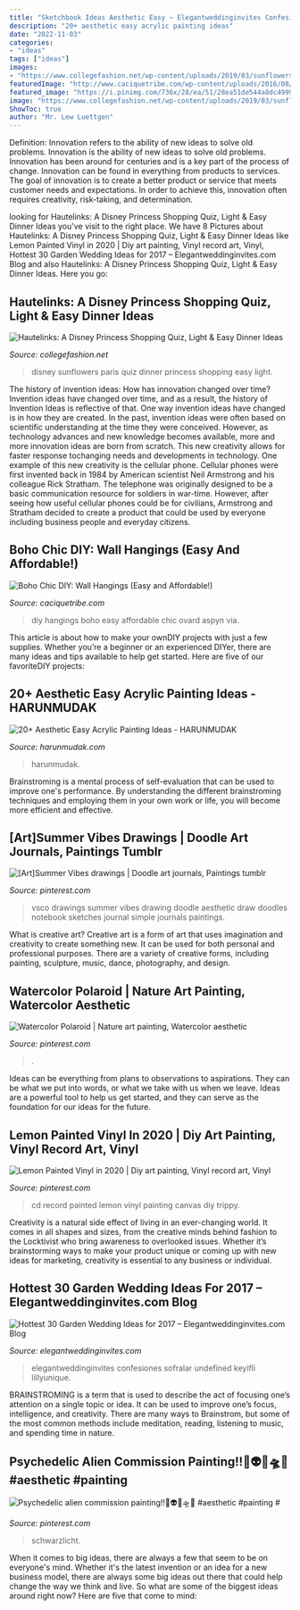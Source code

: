 ```yaml
---
title: "Sketchbook Ideas Aesthetic Easy ~ Elegantweddinginvites Confesiones Sofralar Undefined Keyifli Lillyunique"
description: "20+ aesthetic easy acrylic painting ideas"
date: "2022-11-03"
categories:
- "ideas"
tags: ["ideas"]
images:
- "https://www.collegefashion.net/wp-content/uploads/2019/03/sunflowers.jpg"
featuredImage: "http://www.caciquetribe.com/wp-content/uploads/2016/08/47223df56ff6b9c16523ce5f416ca6dd.jpg"
featured_image: "https://i.pinimg.com/736x/28/ea/51/28ea51de544a8dc49991c24e7423840c.jpg"
image: "https://www.collegefashion.net/wp-content/uploads/2019/03/sunflowers.jpg"
ShowToc: true
author: "Mr. Lew Luettgen"
---
```



Definition: Innovation refers to the ability of new ideas to solve old problems.
Innovation is the ability of new ideas to solve old problems. Innovation has been around for centuries and is a key part of the process of change. Innovation can be found in everything from products to services. The goal of innovation is to create a better product or service that meets customer needs and expectations. In order to achieve this, innovation often requires creativity, risk-taking, and determination.

	

		
looking for Hautelinks: A Disney Princess Shopping Quiz, Light &amp; Easy Dinner Ideas you've visit to the right place. We have 8 Pictures about Hautelinks: A Disney Princess Shopping Quiz, Light &amp; Easy Dinner Ideas like Lemon Painted Vinyl in 2020 | Diy art painting, Vinyl record art, Vinyl, Hottest 30 Garden Wedding Ideas for 2017 – Elegantweddinginvites.com Blog and also Hautelinks: A Disney Princess Shopping Quiz, Light &amp; Easy Dinner Ideas. Here you go:
		
    
## Hautelinks: A Disney Princess Shopping Quiz, Light &amp; Easy Dinner Ideas

<img loading=lazy src="https://www.collegefashion.net/wp-content/uploads/2019/03/sunflowers.jpg" onerror="this.onerror=null;this.src='https://tse1.mm.bing.net/th?id=OIP.iQ8Nno6_nWoruYwYy3cnugHaKn&amp;pid=15.1';" alt="Hautelinks: A Disney Princess Shopping Quiz, Light &amp; Easy Dinner Ideas">

_Source: collegefashion.net_

>disney sunflowers paris quiz dinner princess shopping easy light. 

	

The history of invention ideas: How has innovation changed over time?
Invention ideas have changed over time, and as a result, the history of Invention Ideas is reflective of that. One way invention ideas have changed is in how they are created.  In the past, invention ideas were often based on scientific understanding at the time they were conceived. However, as technology advances and new knowledge becomes available, more and more innovation ideas are born from scratch. This new creativity allows for faster response tochanging needs and developments in technology.
One example of this new creativity is the cellular phone. Cellular phones were first invented back in 1984 by American scientist Neil Armstrong and his colleague Rick Stratham. The telephone was originally designed to be a basic communication resource for soldiers in war-time. However, after seeing how useful cellular phones could be for civilians, Armstrong and Stratham decided to create a product that could be used by everyone including business people and everyday citizens.

    
## Boho Chic DIY: Wall Hangings (Easy And Affordable!)

<img loading=lazy src="http://www.caciquetribe.com/wp-content/uploads/2016/08/47223df56ff6b9c16523ce5f416ca6dd.jpg" onerror="this.onerror=null;this.src='https://tse2.mm.bing.net/th?id=OIP.Hj1g3YqGGP2rrmX1HJdCdwHaLG&amp;pid=15.1';" alt="Boho Chic DIY: Wall Hangings (Easy and Affordable!)">

_Source: caciquetribe.com_

>diy hangings boho easy affordable chic ovard aspyn via. 

	

This article is about how to make your ownDIY projects with just a few supplies. Whether you’re a beginner or an experienced DIYer, there are many ideas and tips available to help get started. Here are five of our favoriteDIY projects: 

    
## 20+ Aesthetic Easy Acrylic Painting Ideas - HARUNMUDAK

<img loading=lazy src="https://www.harunmudak.com/wp-content/uploads/2020/03/Easy-Acrylic-Painting-Ideas-for-Beginners3.jpg" onerror="this.onerror=null;this.src='https://tse4.mm.bing.net/th?id=OIP.ZtYvWkKkJsUIwkILKFHFcgHaJ4&amp;pid=15.1';" alt="20+ Aesthetic Easy Acrylic Painting Ideas - HARUNMUDAK">

_Source: harunmudak.com_

>harunmudak. 

	

Brainstroming is a mental process of self-evaluation that can be used to improve one's performance. By understanding the different brainstroming techniques and employing them in your own work or life, you will become more efficient and effective.

    
## [Art]Summer Vibes Drawings | Doodle Art Journals, Paintings Tumblr

<img loading=lazy src="https://i.pinimg.com/736x/42/6b/e3/426be3c4b6c2bb74f3adfd2995b9937d.jpg" onerror="this.onerror=null;this.src='https://tse1.mm.bing.net/th?id=OIP.IOnvInW5Ncctvl5zXdyJ2AAAAA&amp;pid=15.1';" alt="[Art]Summer Vibes drawings | Doodle art journals, Paintings tumblr">

_Source: pinterest.com_

>vsco drawings summer vibes drawing doodle aesthetic draw doodles notebook sketches journal simple journals paintings. 

	

What is creative art?
Creative art is a form of art that uses imagination and creativity to create something new. It can be used for both personal and professional purposes. There are a variety of creative forms, including painting, sculpture, music, dance, photography, and design.

    
## Watercolor Polaroid | Nature Art Painting, Watercolor Aesthetic

<img loading=lazy src="https://i.pinimg.com/736x/ef/a7/d9/efa7d91394156aafc7ad652ea0073ee4.jpg" onerror="this.onerror=null;this.src='https://tse4.mm.bing.net/th?id=OIP.J8C4Z5emicSD3F7u8KQ6yAHaNJ&amp;pid=15.1';" alt="Watercolor Polaroid | Nature art painting, Watercolor aesthetic">

_Source: pinterest.com_

>. 

	

Ideas can be everything from plans to observations to aspirations. They can be what we put into words, or what we take with us when we leave. Ideas are a powerful tool to help us get started, and they can serve as the foundation for our ideas for the future.

    
## Lemon Painted Vinyl In 2020 | Diy Art Painting, Vinyl Record Art, Vinyl

<img loading=lazy src="https://i.pinimg.com/736x/f0/6a/65/f06a654f1648bdecafe4722c2114c45c.jpg" onerror="this.onerror=null;this.src='https://tse2.mm.bing.net/th?id=OIP.soOLArcjJRp_E-8J_GnKjAHaNL&amp;pid=15.1';" alt="Lemon Painted Vinyl in 2020 | Diy art painting, Vinyl record art, Vinyl">

_Source: pinterest.com_

>cd record painted lemon vinyl painting canvas diy trippy. 

	

Creativity is a natural side effect of living in an ever-changing world. It comes in all shapes and sizes, from the creative minds behind fashion to the Locktivist who bring awareness to overlooked issues. Whether it’s brainstorming ways to make your product unique or coming up with new ideas for marketing, creativity is essential to any business or individual.

    
## Hottest 30 Garden Wedding Ideas For 2017 – Elegantweddinginvites.com Blog

<img loading=lazy src="https://www.elegantweddinginvites.com/wedding-blog/wp-content/uploads/2017/08/Aesthetic-Secret-Garden-Wedding-Filled-With-Blowsy-Blooms.jpg" onerror="this.onerror=null;this.src='https://tse4.mm.bing.net/th?id=OIP.vgIXlV8K5wIdpqkmo4GcpgHaLD&amp;pid=15.1';" alt="Hottest 30 Garden Wedding Ideas for 2017 – Elegantweddinginvites.com Blog">

_Source: elegantweddinginvites.com_

>elegantweddinginvites confesiones sofralar undefined keyifli lillyunique. 

	

BRAINSTROMING is a term that is used to describe the act of focusing one’s attention on a single topic or idea. It can be used to improve one’s focus, intelligence, and creativity. There are many ways to Brainstrom, but some of the most common methods include meditation, reading, listening to music, and spending time in nature.

    
## Psychedelic Alien Commission Painting!!🌈👽🎨🛸🖤 #aesthetic #painting #

<img loading=lazy src="https://i.pinimg.com/736x/28/ea/51/28ea51de544a8dc49991c24e7423840c.jpg" onerror="this.onerror=null;this.src='https://tse2.mm.bing.net/th?id=OIP.09jdwd8jd9xT46GivDe-AAHaM6&amp;pid=15.1';" alt="Psychedelic alien commission painting!!🌈👽🎨🛸🖤 #aesthetic #painting #">

_Source: pinterest.com_

>schwarzlicht. 

	

When it comes to big ideas, there are always a few that seem to be on everyone's mind. Whether it's the latest invention or an idea for a new business model, there are always some big ideas out there that could help change the way we think and live. So what are some of the biggest ideas around right now? Here are five that come to mind: 


